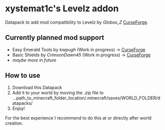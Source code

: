 # xystemat1c's Levelz addon

Datapack to add mod compatibility to Levelz by *Globox_Z* [CurseForge](https://www.curseforge.com/minecraft/mc-mods/levelz).

## Currently planned mod support
- Easy Emerald Tools by *kwpugh* (Work in progress) -> [CurseForge](https://www.curseforge.com/minecraft/mc-mods/simple-emerald-tools-fabric)
- Basic Shields by *CrimsonDawn45* (Work in progress) -> [CurseForge](https://www.curseforge.com/minecraft/mc-mods/basic-shields-fabric)
- *maybe more in future*

## How to use

1. Download this Datapack
2. Add it to your world by moving the .zip file to ...path_to_minecraft_folder_location/.minecraft/saves/WORLD_FOLDER/datapacks/
3. Enjoy!

For the best experience I recommend to do this at or directly after world creation.
